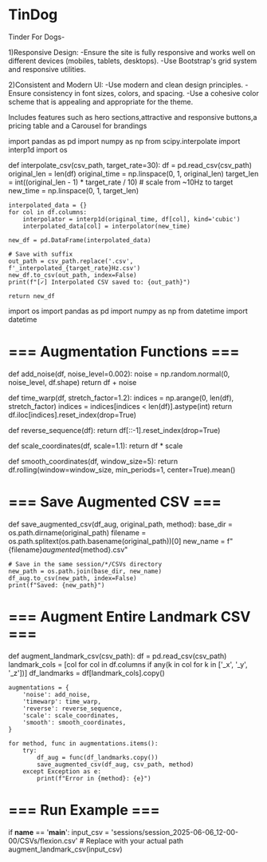 # TinDog
Tinder For Dogs-

1)Responsive Design:
  -Ensure the site is fully responsive and works well on different devices (mobiles, tablets, desktops).
  -Use Bootstrap's grid system and responsive utilities.
  
2)Consistent and Modern UI:
  -Use modern and clean design principles.
  -Ensure consistency in font sizes, colors, and spacing.
  -Use a cohesive color scheme that is appealing and appropriate for the theme.

Includes features such as hero sections,attractive and responsive buttons,a pricing table and a Carousel for brandings


import pandas as pd
import numpy as np
from scipy.interpolate import interp1d
import os

def interpolate_csv(csv_path, target_rate=30):
    df = pd.read_csv(csv_path)
    original_len = len(df)
    original_time = np.linspace(0, 1, original_len)
    target_len = int((original_len - 1) * target_rate / 10)  # scale from ~10Hz to target
    new_time = np.linspace(0, 1, target_len)

    interpolated_data = {}
    for col in df.columns:
        interpolator = interp1d(original_time, df[col], kind='cubic')
        interpolated_data[col] = interpolator(new_time)

    new_df = pd.DataFrame(interpolated_data)
    
    # Save with suffix
    out_path = csv_path.replace('.csv', f'_interpolated_{target_rate}Hz.csv')
    new_df.to_csv(out_path, index=False)
    print(f"[✓] Interpolated CSV saved to: {out_path}")

    return new_df






import os
import pandas as pd
import numpy as np
from datetime import datetime

# === Augmentation Functions ===
def add_noise(df, noise_level=0.002):
    noise = np.random.normal(0, noise_level, df.shape)
    return df + noise

def time_warp(df, stretch_factor=1.2):
    indices = np.arange(0, len(df), stretch_factor)
    indices = indices[indices < len(df)].astype(int)
    return df.iloc[indices].reset_index(drop=True)

def reverse_sequence(df):
    return df[::-1].reset_index(drop=True)

def scale_coordinates(df, scale=1.1):
    return df * scale

def smooth_coordinates(df, window_size=5):
    return df.rolling(window=window_size, min_periods=1, center=True).mean()

# === Save Augmented CSV ===
def save_augmented_csv(df_aug, original_path, method):
    base_dir = os.path.dirname(original_path)
    filename = os.path.splitext(os.path.basename(original_path))[0]
    new_name = f"{filename}_augmented_{method}.csv"
    
    # Save in the same session/*/CSVs directory
    new_path = os.path.join(base_dir, new_name)
    df_aug.to_csv(new_path, index=False)
    print(f"Saved: {new_path}")

# === Augment Entire Landmark CSV ===
def augment_landmark_csv(csv_path):
    df = pd.read_csv(csv_path)
    landmark_cols = [col for col in df.columns if any(k in col for k in ['_x', '_y', '_z'])]
    df_landmarks = df[landmark_cols].copy()

    augmentations = {
        'noise': add_noise,
        'timewarp': time_warp,
        'reverse': reverse_sequence,
        'scale': scale_coordinates,
        'smooth': smooth_coordinates,
    }

    for method, func in augmentations.items():
        try:
            df_aug = func(df_landmarks.copy())
            save_augmented_csv(df_aug, csv_path, method)
        except Exception as e:
            print(f"Error in {method}: {e}")

# === Run Example ===
if __name__ == '__main__':
    input_csv = 'sessions/session_2025-06-06_12-00-00/CSVs/flexion.csv'  # Replace with your actual path
    augment_landmark_csv(input_csv)

    
